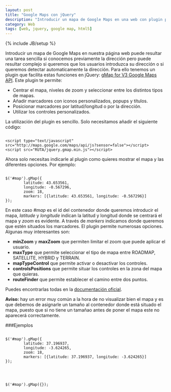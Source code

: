 ```yaml
---
layout: post
title: "Google Maps con jQuery"
description: "Introducir un mapa de Google Maps en una web con plugin para jQuery."
category: Web
tags: [web, jquery, google map, html5]
---
```

<script type="text/javascript" src="http://maps.google.com/maps/api/js?sensor=false"></script>
<script src="http://cdn.jquerytools.org/1.2.7/full/jquery.tools.min.js"></script>
<script src="/recursos/js/jquery.gmap.min.js"></script>
<link rel="stylesheet" href="//cdnjs.cloudflare.com/ajax/libs/highlight.js/8.3/styles/default.min.css">
<script src="//cdnjs.cloudflare.com/ajax/libs/highlight.js/8.3/highlight.min.js"></script>
{% include JB/setup %}

Introducir un mapa de Google Maps en nuestra página web puede resultar una tarea sencilla si conocemos previamente la dirección pero puede resultar complejo si queremos que los usuarios introduzca su dirección o si queremos detectar automaticamente la dirección. Para ello tenemos un plugin que facilita estas funciones en jQuery: [gMap for V3 Google Maps API](https://github.com/fridek/gmap). Este plugin te permite:

* Centrar el mapa, niveles de zoom y seleccionar entre los distintos tipos de mapas.
* Añadir marcadores con iconos personalizados, popups y títulos.
* Posicionar marcadores por latitud/longitud o por la dirección.
* Utilizar los controles personalizados.

La utilización del plugin es sencillo. Solo necesitamos añadir el siguiente código:
<pre><code class="html">
&lt;script type="text/javascript" src="http://maps.google.com/maps/api/js?sensor=false"&gt;&lt;/script&gt;
&lt;script src="RUTA/jquery.gmap.min.js"&gt;&lt;/script&gt;
</code></pre>

Ahora solo necesitas indicarle al plugin como quieres mostrar el mapa y las diferentes opciones. Por ejemplo:
<pre><code class="javascript">
$('#map').gMap({ 
        latitude: 43.653561, 
        longitude: -0.567296,
        zoom: 18,
        markers: [{latitude: 43.653561, longitude: -0.567296}]
});
</code></pre>

En este caso *#map* es el id del contenedor donde queremos introducir el mapa, *latitude* y *longitude* indican la latitud y longitud donde se centrará el mapa y *zoom* es evidente. A través de *markers* indicamos donde queremos que estén situados los marcadores.
El plugin permite numerosas opciones. Algunas muy interesantes son:

* **minZoom** y **maxZoom** que permiten limitar el zoom que puede aplicar el usuario.
* **maxType** que permite seleccionar el tipo de mapa entre ROADMAP, SATELLITE, HYBRID y TERRAIN.
* **mapTypeControl** que permite activar o desactivar los controles.
* **controlsPositions** que permite situar los controles en la zona del mapa que quieras.
* **routeFinder** que permite establecer el camino entre dos puntos.

Puedes encontrarlas todas en la [documentación oficial](http://www.smashinglabs.pl/gmap/documentation).

**Aviso:** hay un error muy común a la hora de no visualizar bien el mapa y es que debemos de asignarle un tamaño al contenedor donde está situado el mapa, puesto que si no tiene un tamañao antes de poner el mapa este no aparecerá correctamente.

###Ejemplos
<pre><code>
$('#map').gMap({ 
        latitude: 37.196937, 
        longitude: -3.624265,
        zoom: 18,
        markers: [{latitude: 37.196937, longitude: -3.624265}]
});
</code></pre>

<div class="map" id="map1"></div>
<br />
<pre><code>
$('#map').gMap({});
</code></pre>

<div class="map" id="map2"></div>



<!-- script mapas -->
<script type="application/javascript">
$('#map1').gMap({ 
        latitude: 37.196937, 
        longitude: -3.624265,
        zoom: 18,
        markers: [{latitude: 37.196937, longitude: -3.624265}]
});

$('#map2').gMap({});
</script>